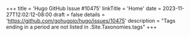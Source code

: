 +++
title = 'Hugo GitHub Issue #10475'
linkTitle = 'Home'
date = 2023-11-27T12:02:12-08:00
draft = false
details = 'https://github.com/gohugoio/hugo/issues/10475'
description = "Tags ending in a period are not listed in .Site.Taxonomies.tags"
+++
